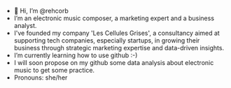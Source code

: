 - 👋 Hi, I’m @rehcorb
- I’m an electronic music composer, a marketing expert and a business analyst.
- I've founded my company 'Les Cellules Grises', a consultancy aimed at supporting tech companies, especially startups, in growing their business through strategic marketing expertise and data-driven insights.
- I’m currently learning how to use github :-)
- I will soon propose on my github some data analysis about electronic music to get some practice.
- Pronouns: she/her
  
<!---
rehcorb/rehcorb is a ✨ special ✨ repository because its `README.md` (this file) appears on your GitHub profile.
You can click the Preview link to take a look at your changes.
--->
